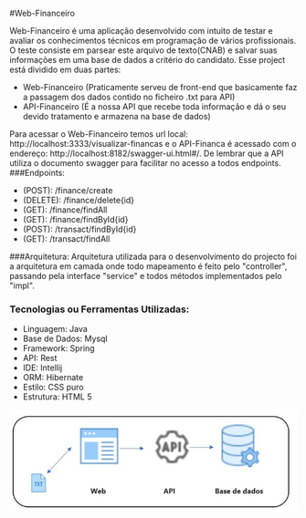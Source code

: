 #Web-Financeiro


Web-Financeiro é uma aplicação desenvolvido com intuito de testar e avaliar os conhecimentos técnicos em programação de vários profissionais. O teste consiste em parsear este arquivo de texto(CNAB) e salvar suas informações em uma base de dados a critério do candidato.
Esse project está dividido em duas partes:</br>
- Web-Financeiro (Praticamente serveu de front-end que basicamente faz a passagem dos dados contido no ficheiro .txt para API)</br>
- API-Financeiro (É a nossa API que recebe toda informação e dá o seu devido tratamento e armazena na base de dados)

Para acessar o Web-Financeiro temos url local: http://localhost:3333/visualizar-financas e o API-Financa é acessado com o endereço: http://localhost:8182/swagger-ui.html#/. De lembrar que a API utiliza o documento swagger para facilitar no acesso a todos endpoints.
###Endpoints:
- (POST): /finance/create
- (DELETE): /finance/delete{id}
- (GET): /finance/findAll
- (GET): /finance/findById{id}
- (POST): /transact/findById{id}
- (GET): /transact/findAll

###Arquitetura:
Arquitetura utilizada para o desenvolvimento do projecto foi a arquitetura em camada onde todo mapeamento é feito pelo
"controller", passando pela interface "service" e todos métodos implementados pelo "impl".

### Tecnologias ou Ferramentas Utilizadas:
- Linguagem: Java </br>
- Base de Dados: Mysql </br>
- Framework: Spring </br>
- API: Rest </br>
- IDE: Intellij </br>
- ORM: Hibernate </br>
- Estilo: CSS puro </br>
- Estrutura: HTML 5 </br>


<img src="images/arquiteturaProject.JPG">